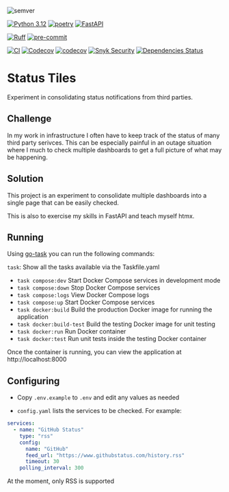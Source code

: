 ![semver](https://img.shields.io/badge/semver-0.1.0-blue)

[![Python 3.12](https://img.shields.io/badge/python-3.12-blue.svg)](https://www.python.org/downloads/release/python-360/)
[![poetry](https://img.shields.io/endpoint?url=https://python-poetry.org/badge/v0.json)](https://python-poetry.org/)
[![FastAPI](https://img.shields.io/badge/FastAPI-0.115.6-009688.svg?logo=fastapi)](https://fastapi.tiangolo.com)

[![Ruff](https://img.shields.io/endpoint?url=https://raw.githubusercontent.com/astral-sh/ruff/main/assets/badge/v2.json)](https://github.com/astral-sh/ruff)
[![pre-commit](https://img.shields.io/badge/pre--commit-enabled-brightgreen?logo=pre-commit)](https://github.com/pre-commit/pre-commit)


[![CI](https://github.com/spackle0/status-tiles/actions/workflows/docker-build-test.yaml/badge.svg)](https://github.com/johndoe/my-project/actions/workflows/ci.yml)
[![Codecov](https://codecov.io/gh/spackle0/status-tiles/branch/main/graph/badge.svg)](https://codecov.io/gh/spackle0/status-tiles)
[![codecov](https://codecov.io/gh/spackle0/status-tiles/graph/badge.svg?token=YJVD7W9Q37)](https://codecov.io/gh/spackle0/status-tiles)
[![Snyk Security](https://snyk.io/test/github/spackle0/status-tiles/badge.svg)](https://snyk.io/test/github/spackle0/status-tiles)
[![Dependencies Status](https://img.shields.io/badge/dependencies-up%20to%20date-brightgreen.svg)](https://github.com/spackle0/status-tiles/pulls?utf8=%E2%9C%93&q=is%3Apr%20author%3Aapp%2Fdependabot)


# Status Tiles
Experiment in consolidating status notifications from third parties.

## Challenge
In my work in infrastructure I often have to keep track of the status of many
third party serivces. This can be especially painful in an outage situation
where I much to check multiple dashboards to get a full picture of what may be
happening.

## Solution
This project is an experiment to consolidate multiple dashboards into a single
page that can be easily checked.

This is also to exercise my skills in FastAPI and teach myself htmx.

## Running

Using [go-task](https://taskfile.dev/) you can run the following commands:

`task`: Show all the tasks available via the Taskfile.yaml

* `task compose:dev`             Start Docker Compose services in development mode
* `task compose:down`            Stop Docker Compose services
* `task compose:logs`            View Docker Compose logs
* `task compose:up`              Start Docker Compose services
* `task docker:build`            Build the production Docker image for running the application
* `task docker:build-test`       Build the testing Docker image for unit testing
* `task docker:run`              Run Docker container
* `task docker:test`             Run unit tests inside the testing Docker container

Once the container is running, you can view the application at http://localhost:8000

## Configuring

* Copy `.env.example` to `.env` and edit any values as needed

* `config.yaml` lists the services to be checked. For example:

```yaml
services:
  - name: "GitHub Status"
    type: "rss"
    config:
      name: "GitHub"
      feed_url: "https://www.githubstatus.com/history.rss"
      timeout: 30
    polling_interval: 300
```

At the moment, only RSS is supported
